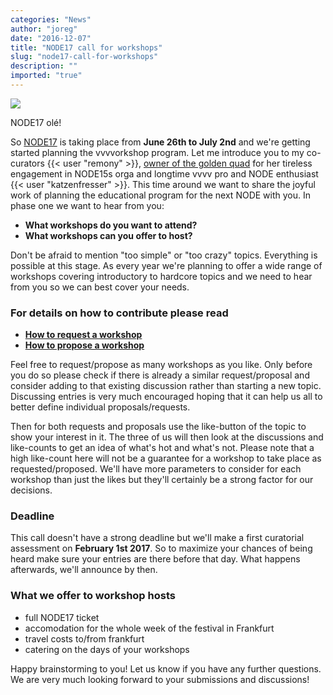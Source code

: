 ```yaml
---
categories: "News"
author: "joreg"
date: "2016-12-07"
title: "NODE17 call for workshops"
slug: "node17-call-for-workshops"
description: ""
imported: "true"
---
```



![](17106473737_14b2c0b1c6_k.jpg) 

NODE17 olé!

So [NODE17](https://nodeforum.org/) is taking place from **June 26th to July 2nd** and we're getting started planning the vvvvorkshop program. Let me introduce you to my co-curators {{< user "remony" >}}, [owner of the golden quad](https://flic.kr/p/s6pgcs) for her tireless engagement in NODE15s orga and longtime vvvv pro and NODE enthusiast {{< user "katzenfresser" >}}. This time around we want to share the joyful work of planning the educational program for the next NODE with you. In phase one we want to hear from you:

* **What workshops do you want to attend?**
* **What workshops can you offer to host?**

Don't be afraid to mention "too simple" or "too crazy" topics. Everything is possible at this stage. As every year we're planning to offer a wide range of workshops covering introductory to hardcore topics and we need to hear from you so we can best cover your needs.

### For details on how to contribute please read
* **[How to request a workshop](https://discourse.vvvv.org/t/how-to-request-a-workshop/14252)**
* **[How to propose a workshop](https://discourse.vvvv.org/t/how-to-propose-a-workshop/14253)**

Feel free to request/propose as many workshops as you like. Only before you do so please check if there is already a similar request/proposal and consider adding to that existing discussion rather than starting a new topic. Discussing entries is very much encouraged hoping that it can help us all to better define individual proposals/requests.

Then for both requests and proposals use the like-button of the topic to show your interest in it. The three of us will then look at the discussions and like-counts to get an idea of what's hot and what's not. Please note that a high like-count here will not be a guarantee for a workshop to take place as requested/proposed. We'll have more parameters to consider for each workshop than just the likes but they'll certainly be a strong factor for our decisions. 

### Deadline
This call doesn't have a strong deadline but we'll make a first curatorial assessment on **February 1st 2017**. So to maximize your chances of being heard make sure your entries are there before that day. What happens afterwards, we'll announce by then.

### What we offer to workshop hosts
* full NODE17 ticket
* accomodation for the whole week of the festival in Frankfurt
* travel costs to/from frankfurt
* catering on the days of your workshops

Happy brainstorming to you! Let us know if you have any further questions. We are very much looking forward to your submissions and discussions!